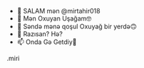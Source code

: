 - 👋 SALAM mən @mirtahir018
- 👀 Mən Oxuyan Uşağam🤓
- 🌱 Səndə mənə qoşul Oxuyağ bir yerdə🙃
- 🥰 Razısan? Hə? 
- 📫 Onda Gə Getdiy🙂

<!---
mirtahir018/mirtahir018 is a ✨ special ✨ repository because its `README.md` (this file) appears on your GitHub profile.
You can click the Preview link to take a look at your changes.
--->.miri

